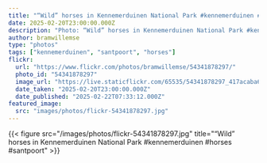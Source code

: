```yaml
---
title: "“Wild” horses in Kennemerduinen National Park #kennemerduinen #horses #santpoort"
date: 2025-02-20T23:00:00.000Z
description: "Photo: “Wild” horses in Kennemerduinen National Park #kennemerduinen #horses #santpoort"
author: bramwillemse
type: "photos"
tags: ["kennemerduinen", "santpoort", "horses"]
flickr:
  url: "https://www.flickr.com/photos/bramwillemse/54341878297/"
  photo_id: "54341878297"
  image_url: "https://live.staticflickr.com/65535/54341878297_417acaba6b_b.jpg"
  date_taken: "2025-02-20T23:00:00.000Z"
  date_published: "2025-02-22T07:33:12.000Z"
featured_image:
  src: "images/photos/flickr-54341878297.jpg"
---
```


{{< figure src="/images/photos/flickr-54341878297.jpg" title="“Wild” horses in Kennemerduinen National Park #kennemerduinen #horses #santpoort" >}}